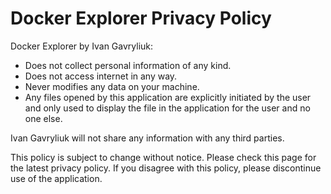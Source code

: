 # Docker Explorer Privacy Policy

Docker Explorer by Ivan Gavryliuk:

- Does not collect personal information of any kind.
- Does not access internet in any way.
- Never modifies any data on your machine.
- Any files opened by this application are explicitly initiated by the user and only used to display the file in the application for the user and no one else.

Ivan Gavryliuk will not share any information with any third parties.

This policy is subject to change without notice. Please check this page for the latest privacy policy. If you disagree with this policy, please discontinue use of the application.